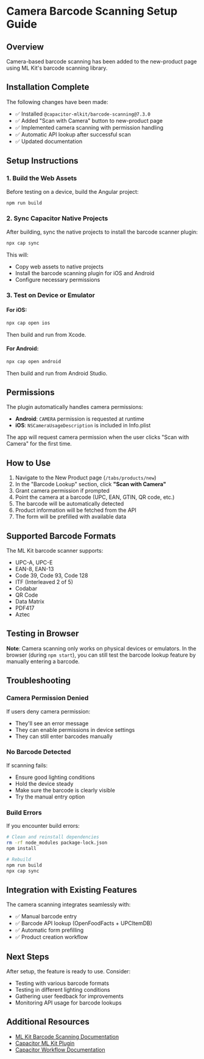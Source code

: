 # Camera Barcode Scanning Setup Guide

## Overview
Camera-based barcode scanning has been added to the new-product page using ML Kit's barcode scanning library.

## Installation Complete
The following changes have been made:
- ✅ Installed `@capacitor-mlkit/barcode-scanning@7.3.0`
- ✅ Added "Scan with Camera" button to new-product page
- ✅ Implemented camera scanning with permission handling
- ✅ Automatic API lookup after successful scan
- ✅ Updated documentation

## Setup Instructions

### 1. Build the Web Assets
Before testing on a device, build the Angular project:

```bash
npm run build
```

### 2. Sync Capacitor Native Projects
After building, sync the native projects to install the barcode scanner plugin:

```bash
npx cap sync
```

This will:
- Copy web assets to native projects
- Install the barcode scanning plugin for iOS and Android
- Configure necessary permissions

### 3. Test on Device or Emulator

#### For iOS:
```bash
npx cap open ios
```
Then build and run from Xcode.

#### For Android:
```bash
npx cap open android
```
Then build and run from Android Studio.

## Permissions

The plugin automatically handles camera permissions:
- **Android**: `CAMERA` permission is requested at runtime
- **iOS**: `NSCameraUsageDescription` is included in Info.plist

The app will request camera permission when the user clicks "Scan with Camera" for the first time.

## How to Use

1. Navigate to the New Product page (`/tabs/products/new`)
2. In the "Barcode Lookup" section, click **"Scan with Camera"**
3. Grant camera permission if prompted
4. Point the camera at a barcode (UPC, EAN, GTIN, QR code, etc.)
5. The barcode will be automatically detected
6. Product information will be fetched from the API
7. The form will be prefilled with available data

## Supported Barcode Formats

The ML Kit barcode scanner supports:
- UPC-A, UPC-E
- EAN-8, EAN-13
- Code 39, Code 93, Code 128
- ITF (Interleaved 2 of 5)
- Codabar
- QR Code
- Data Matrix
- PDF417
- Aztec

## Testing in Browser

**Note**: Camera scanning only works on physical devices or emulators. In the browser (during `npm start`), you can still test the barcode lookup feature by manually entering a barcode.

## Troubleshooting

### Camera Permission Denied
If users deny camera permission:
- They'll see an error message
- They can enable permissions in device settings
- They can still enter barcodes manually

### No Barcode Detected
If scanning fails:
- Ensure good lighting conditions
- Hold the device steady
- Make sure the barcode is clearly visible
- Try the manual entry option

### Build Errors
If you encounter build errors:
```bash
# Clean and reinstall dependencies
rm -rf node_modules package-lock.json
npm install

# Rebuild
npm run build
npx cap sync
```

## Integration with Existing Features

The camera scanning integrates seamlessly with:
- ✅ Manual barcode entry
- ✅ Barcode API lookup (OpenFoodFacts + UPCItemDB)
- ✅ Automatic form prefilling
- ✅ Product creation workflow

## Next Steps

After setup, the feature is ready to use. Consider:
- Testing with various barcode formats
- Testing in different lighting conditions
- Gathering user feedback for improvements
- Monitoring API usage for barcode lookups

## Additional Resources

- [ML Kit Barcode Scanning Documentation](https://developers.google.com/ml-kit/vision/barcode-scanning)
- [Capacitor ML Kit Plugin](https://github.com/capawesome-team/capacitor-mlkit)
- [Capacitor Workflow Documentation](https://capacitorjs.com/docs/basics/workflow)
